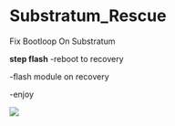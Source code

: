 # Substratum_Rescue
Fix Bootloop On Substratum

**step flash**
-reboot to recovery

-flash module on recovery

-enjoy

<a href="https://t.me/cloudpitchblack"><img src="https://img.shields.io/badge/Join-Telegram%20Channel-red.svg?logo=Telegram"></a>
